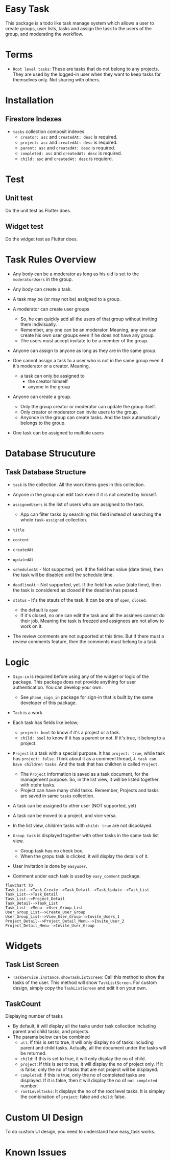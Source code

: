 # Easy Task

This package is a todo like task manage system which allows a user to create groups, user lists, tasks and assign the task to the users of the group, and moderating the workflow.


# Terms


- `Root level tasks`: These are tasks that do not belong to any projects. They are used by the logged-in user when they want to keep tasks for themselves only. Not sharing with others.

# Installation


## Firestore Indexes


- `tasks` collection composit indexes
  - `creator: asc` and `createdAt: desc` is required.
  - `project: asc` and `createdAt: desc` is required.
  - `parent: asc` and `createdAt: desc` is required.
  - `completed: asc` and `createdAt: desc` is required.
  - `child: asc` and `createdAt: desc` is requierd.




# Test

## Unit test

Do the unit test as Flutter does.

## Widget test

Do the widget test as Flutter does.



# Task Rules Overview

- Any body can be a moderator as long as his uid is set to the `moderatorUsers` in the group.
- Any body can create a task.
- A task may be (or may not be) assigned to a group.
- A moderator can create user groups
  - So, he can quickly add all the users of that group without inviting them indivisually.
  - Remember, any one can be an moderator. Meaning, any one can create his own user groups even if he does not have any group.
  - The users must accept invitate to be a member of the group.

- Anyone can assign to anyone as long as they are in the same group.

- One cannot assign a task to a user who is not in the same group even if it's moderator or a creator. Meaning,
  - a task can only be assigned to
    - the creator himself
    - anyone in the group

- Anyone can create a group.
  - Only the group creator or moderator can update the group itself.
  - Only creator or moderator can invite users to the group.
  - Anyonce in the group can create tasks. And the task automatically belongs to the group.


- One task can be assigned to multiple users




# Database Strucuture


## Task Database Structure

- `task` is the collection. All the work items goes in this collection.


- Anyone in the group can edit task even if it is not created by himself.

- `assignedUsers` is the list of users who are assigned to the task.
  - App can filter tasks by searching this field instead of searching the whole `task-assigned` collection.

- `title`
- `content`
- `createdAt`
- `updatedAt`
- `scheduledAt` - Not supported, yet. If the field has value (date time), then the task will be disabled until the schedule time.
- `deadlineAt` - Not supported, yet. If the field has value (date time), then the task is considered as closed if the deadlien has passed.
- `status` - It's the stauts of the task. It can be one of `open`, `closed`.
  - the default is `open`
  - If it's closed, no one can edit the task and all the assinees cannot do their job. Meaning the task is freezed and assignees are not allow to work on it.


- The review comments are not supported at this time. But if there must a review comments feature, then the comments must belong to a task.




# Logic

- `Sign-in` is required before using any of the widget or logic of the package. This package does not provide anything for user authentication. You can develop your own.
  - See `phone_sign_in` package for sign-in that is built by the same developer of this package.


- `Task` is a work.

- Each task has fields like below;
  - `project: bool` to know if it's a project or a task.
  - `child: bool` to know if it has a parent or not. If it's true, it belong to a project.

- `Project` is a task with a special purpose. It has `project: true`, while task has `project: false`. Think about it as a comment thread, `A task can have children tasks`. And the task that has children is called `Project`.
  - The `Project` information is saved as a task document, for the management purpose. So, in the list view, it will be listed together with otehr tasks.
  - Project can have many child tasks. Remember, Projects and tasks are saved in same `tasks` collection.

- A task can be assigned to other user (NOT supported, yet)

- A task can be moved to a project, and vice versa.

- In the list view, children tasks with `child: true` are not dispolayed.

- `Group task` is displayed together with other tasks in the same task list view.
  - Group task has no check box.
  - When the gropu task is clicked, it will display the details of it.

- User invitation is done by `easyuser`.
- Comment under each task is used by `easy_comment` package.

```mermaid
flowchart TD
Task_List-->Task_Create-->Task_Detail-->Task_Update-->Task_List
Task_List-->Task_Detail
Task_List-->Project_Detail
Task_Detail-->Task_List
Task_List-->Menu-->User_Group_List
User_Group_List-->Create_User_Group
User_Group_List-->View_User_Group-->Invite_Users_1
Project_Detail-->Project_Detail_Menu-->Invite_User_2
Project_Detail_Menu-->Invite_User_Group
```






# Widgets


## Task List Screen

- `TaskService.instance.showTaskListScreen`: Call this method to show the tasks of the user. This method will show `TaskListScreen`. For custom design, simply copy the `TaskListScreen` and edit it on your own.


## TaskCount

Displaying number of tasks


- By default, it will display all the tasks under task collection including parent and child tasks, and projects.
- The params below can be combined
  - `all`: If this is set to true, it will only display no of tasks including parent and child tasks. Actually, all the document under the tasks will be returned.
  - `child`: If this is set to true, it will only display the no of child.
  - `project`: If this is set to true, it will display the no of project only. If it is false, only the no of tasks that are not project will be displayed.
  - `completed`: if this is true, only the no of completed tasks are displayed. If it is false, then it will display the no of `not completed` number.
  - `rootLevelTasks`: It displays the no of the root level tasks. It is simpley the combination of `project`: false and `child`: false.



# Custom UI Design

To do custom UI design, you need to understand how easy_task works.






# Known Issues

